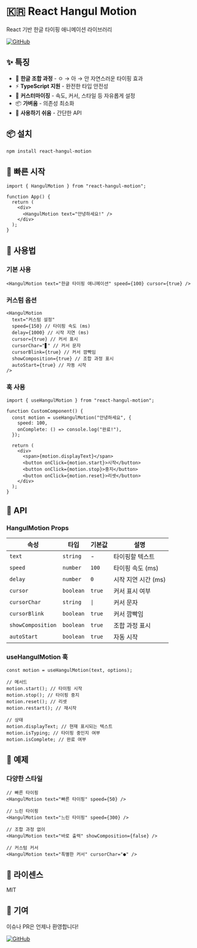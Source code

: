 # 🇰🇷 React Hangul Motion

React 기반 한글 타이핑 애니메이션 라이브러리

[![GitHub](https://img.shields.io/badge/GitHub-react--hangul--motion-blue?style=flat&logo=github)](https://github.com/lastPuzzle/react-hangul-motion)

## ✨ 특징

- 🎯 **한글 조합 과정** - ㅇ → 아 → 안 자연스러운 타이핑 효과
- ⚡ **TypeScript 지원** - 완전한 타입 안전성
- 🎨 **커스터마이징** - 속도, 커서, 스타일 등 자유롭게 설정
- 📦 **가벼움** - 의존성 최소화
- 🔧 **사용하기 쉬움** - 간단한 API

## 📦 설치

```bash
npm install react-hangul-motion
```

## 🚀 빠른 시작

```tsx
import { HangulMotion } from "react-hangul-motion";

function App() {
  return (
    <div>
      <HangulMotion text="안녕하세요!" />
    </div>
  );
}
```

## 📖 사용법

### 기본 사용

```tsx
<HangulMotion text="한글 타이핑 애니메이션" speed={100} cursor={true} />
```

### 커스텀 옵션

```tsx
<HangulMotion
  text="커스텀 설정"
  speed={150} // 타이핑 속도 (ms)
  delay={1000} // 시작 지연 (ms)
  cursor={true} // 커서 표시
  cursorChar="▋" // 커서 문자
  cursorBlink={true} // 커서 깜빡임
  showComposition={true} // 조합 과정 표시
  autoStart={true} // 자동 시작
/>
```

### 훅 사용

```tsx
import { useHangulMotion } from "react-hangul-motion";

function CustomComponent() {
  const motion = useHangulMotion("안녕하세요", {
    speed: 100,
    onComplete: () => console.log("완료!"),
  });

  return (
    <div>
      <span>{motion.displayText}</span>
      <button onClick={motion.start}>시작</button>
      <button onClick={motion.stop}>중지</button>
      <button onClick={motion.reset}>리셋</button>
    </div>
  );
}
```

## 📝 API

### HangulMotion Props

| 속성              | 타입      | 기본값 | 설명                |
| ----------------- | --------- | ------ | ------------------- |
| `text`            | `string`  | -      | 타이핑할 텍스트     |
| `speed`           | `number`  | `100`  | 타이핑 속도 (ms)    |
| `delay`           | `number`  | `0`    | 시작 지연 시간 (ms) |
| `cursor`          | `boolean` | `true` | 커서 표시 여부      |
| `cursorChar`      | `string`  | `\|`   | 커서 문자           |
| `cursorBlink`     | `boolean` | `true` | 커서 깜빡임         |
| `showComposition` | `boolean` | `true` | 조합 과정 표시      |
| `autoStart`       | `boolean` | `true` | 자동 시작           |

### useHangulMotion 훅

```tsx
const motion = useHangulMotion(text, options);

// 메서드
motion.start(); // 타이핑 시작
motion.stop(); // 타이핑 중지
motion.reset(); // 리셋
motion.restart(); // 재시작

// 상태
motion.displayText; // 현재 표시되는 텍스트
motion.isTyping; // 타이핑 중인지 여부
motion.isComplete; // 완료 여부
```

## 🎨 예제

### 다양한 스타일

```tsx
// 빠른 타이핑
<HangulMotion text="빠른 타이핑" speed={50} />

// 느린 타이핑
<HangulMotion text="느린 타이핑" speed={300} />

// 조합 과정 없이
<HangulMotion text="바로 출력" showComposition={false} />

// 커스텀 커서
<HangulMotion text="특별한 커서" cursorChar="●" />
```

## 📄 라이센스

MIT

## 🤝 기여

이슈나 PR은 언제나 환영합니다!

[![GitHub](https://img.shields.io/badge/GitHub-react--hangul--motion-blue?style=flat&logo=github)](https://github.com/lastPuzzle/react-hangul-motion)
